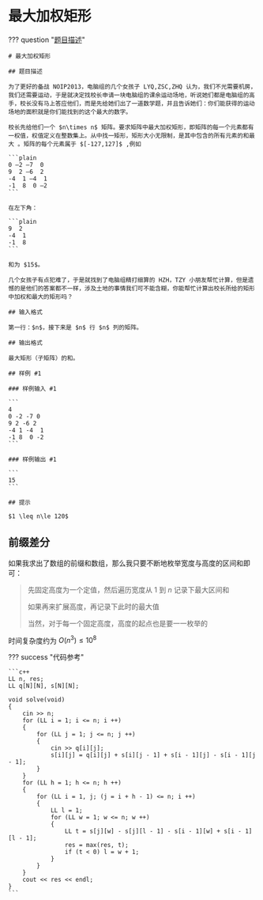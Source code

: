 # 最大加权矩形

??? question "[题目描述](https://www.luogu.com.cn/problem/P1719)"

    # 最大加权矩形

    ## 题目描述

    为了更好的备战 NOIP2013，电脑组的几个女孩子 LYQ,ZSC,ZHQ 认为，我们不光需要机房，我们还需要运动，于是就决定找校长申请一块电脑组的课余运动场地，听说她们都是电脑组的高手，校长没有马上答应他们，而是先给她们出了一道数学题，并且告诉她们：你们能获得的运动场地的面积就是你们能找到的这个最大的数字。

    校长先给他们一个 $n\times n$ 矩阵。要求矩阵中最大加权矩形，即矩阵的每一个元素都有一权值，权值定义在整数集上。从中找一矩形，矩形大小无限制，是其中包含的所有元素的和最大 。矩阵的每个元素属于 $[-127,127]$ ,例如

    ```plain
    0 –2 –7  0 
    9  2 –6  2
    -4  1 –4  1 
    -1  8  0 –2
    ```

    在左下角：

    ```plain
    9  2
    -4  1
    -1  8
    ```

    和为 $15$。

    几个女孩子有点犯难了，于是就找到了电脑组精打细算的 HZH，TZY 小朋友帮忙计算，但是遗憾的是他们的答案都不一样，涉及土地的事情我们可不能含糊，你能帮忙计算出校长所给的矩形中加权和最大的矩形吗？

    ## 输入格式

    第一行：$n$，接下来是 $n$ 行 $n$ 列的矩阵。

    ## 输出格式

    最大矩形（子矩阵）的和。

    ## 样例 #1

    ### 样例输入 #1

    ```
    4
    0 -2 -7 0
    9 2 -6 2
    -4 1 -4  1 
    -1 8  0 -2
    ```

    ### 样例输出 #1

    ```
    15
    ```

    ## 提示

    $1 \leq n\le 120$

## 前缀差分

如果我求出了数组的前缀和数组，那么我只要不断地枚举宽度与高度的区间和即可：

> 先固定高度为一个定值，然后遍历宽度从 $1$ 到 $n$ 记录下最大区间和
>
> 如果再来扩展高度，再记录下此时的最大值
>
> 当然，对于每一个固定高度，高度的起点也是要一一枚举的

时间复杂度约为 $O(n ^ 3) \leq 10 ^ 8$

??? success "代码参考"

    ```c++
    LL n, res;
    LL q[N][N], s[N][N];

    void solve(void)
    {
        cin >> n;
        for (LL i = 1; i <= n; i ++)
        {
            for (LL j = 1; j <= n; j ++)
            {
                cin >> q[i][j]; 
                s[i][j] = q[i][j] + s[i][j - 1] + s[i - 1][j] - s[i - 1][j - 1];
            }
        }
        for (LL h = 1; h <= n; h ++)
        {
            for (LL i = 1, j; (j = i + h - 1) <= n; i ++)
            {
                LL l = 1;
                for (LL w = 1; w <= n; w ++)
                {
                    LL t = s[j][w] - s[j][l - 1] - s[i - 1][w] + s[i - 1][l - 1];
                    res = max(res, t);
                    if (t < 0) l = w + 1;
                }
            }
        }
        cout << res << endl;
    }
    ```